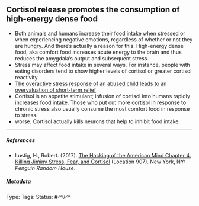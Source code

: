 ## Cortisol release promotes the consumption of high-energy dense food

* Both animals and humans increase their food intake when stressed or when experiencing negative emotions, regardless of whether or not they are hungry. And there’s actually a reason for this. High-energy dense food, aka comfort food increases acute energy to the brain and thus reduces the amygdala’s output and subsequent stress.
* Stress may affect food intake in several ways. For instance, people with eating disorders tend to show higher levels of cortisol or greater cortisol reactivity.
* [The overactive stress response of an abused child leads to an overvaluation of short-term relief](The%20overactive%20stress%20response%20of%20an%20abused%20child%20leads%20to%20an%20overvaluation%20of%20short-term%20relief.md)
* Cortisol is an appetite stimulant; infusion of cortisol into humans rapidly increases food intake. Those who put out more cortisol in response to chronic stress also usually consume the most comfort food in response to stress.
* worse. Cortisol actually kills neurons that help to inhibit food intake. 

---

##### References

* Lustig, H., Robert. (2017). [The Hacking of the American Mind Chapter 4. Killing Jiminy Stress, Fear, and Cortisol](The%20Hacking%20of%20the%20American%20Mind%20Chapter%204.%20Killing%20Jiminy%20Stress,%20Fear,%20and%20Cortisol.md) (Location 907). New York, NY: *Penguin Random House*.

##### Metadata

Type: 
Tags:
Status: #⛅️/⛅️
